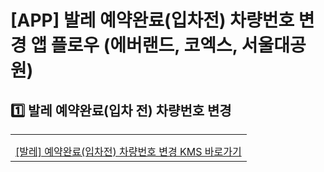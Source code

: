 # [APP] 발레 예약완료(입차전) 차량번호 변경 앱 플로우 (에버랜드, 코엑스, 서울대공원)

**1️⃣ 발레 예약완료(입차 전) 차량번호 변경**
-----------------------------

|  |
| --- |
|  |
|  |
| [[발레] 예약완료(입차전) 차량번호 변경 KMS 바로가기](https://kakaomobilitysupport.zendesk.com/hc/ko/articles/42080484433305) |